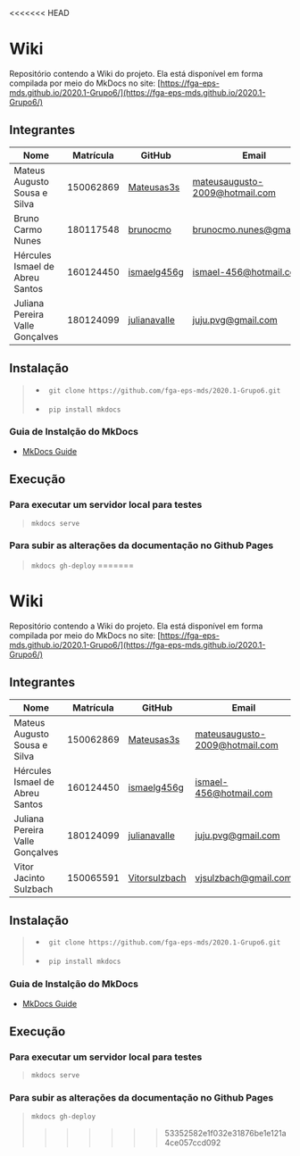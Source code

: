 <<<<<<< HEAD
# Wiki

Repositório contendo a Wiki do projeto. Ela está disponível em forma compilada por meio do MkDocs no site: [https://fga-eps-mds.github.io/2020.1-Grupo6/](https://fga-eps-mds.github.io/2020.1-Grupo6/)

## Integrantes

| Nome                          | Matrícula  | GitHub             | Email                                |
|-------------------------------|------------|--------------------|--------------------------------------|
| Mateus Augusto Sousa e Silva  | 150062869 | [Mateusas3s](https://github.com/Mateusas3s)           | mateusaugusto-2009@hotmail.com               |
| Bruno Carmo Nunes             | 180117548 | [brunocmo](https://github.com/brunocmo)               | brunocmo.nunes@gmail.com                     |
| Hércules Ismael de Abreu Santos | 160124450 | [ismaelg456g](https://github.com/ismaelg456g) | ismael-456@hotmail.com |
| Juliana Pereira Valle Gonçalves | 180124099 | [julianavalle](https://github.com/julianavalle)           | juju.pvg@gmail.com               |


## Instalação

> * ``` git clone https://github.com/fga-eps-mds/2020.1-Grupo6.git``` <br> <br>
> * ``` pip install mkdocs```

### Guia de Instalção do MkDocs
- [MkDocs Guide](https://www.mkdocs.org/#installation)

## Execução

### Para executar um servidor local para testes

> ``` mkdocs serve ```

### Para subir as alterações da documentação no Github Pages

> ``` mkdocs gh-deploy ```
=======
# Wiki

Repositório contendo a Wiki do projeto. Ela está disponível em forma compilada por meio do MkDocs no site: [https://fga-eps-mds.github.io/2020.1-Grupo6/](https://fga-eps-mds.github.io/2020.1-Grupo6/)

## Integrantes

| Nome                          | Matrícula  | GitHub             | Email                                |
|-------------------------------|------------|--------------------|--------------------------------------|
| Mateus Augusto Sousa e Silva | 150062869 | [Mateusas3s](https://github.com/Mateusas3s)           | mateusaugusto-2009@hotmail.com               |
| Hércules Ismael de Abreu Santos | 160124450 | [ismaelg456g](https://github.com/ismaelg456g) | ismael-456@hotmail.com |
| Juliana Pereira Valle Gonçalves | 180124099 | [julianavalle](https://github.com/julianavalle)           | juju.pvg@gmail.com               |
| Vitor Jacinto Sulzbach          | 150065591 | [Vitorsulzbach](https://github.com/Vitorsulzbach)        | vjsulzbach@gmail.com               |

## Instalação

> * ``` git clone https://github.com/fga-eps-mds/2020.1-Grupo6.git``` <br> <br>
> * ``` pip install mkdocs```

### Guia de Instalção do MkDocs
- [MkDocs Guide](https://www.mkdocs.org/#installation)

## Execução

### Para executar um servidor local para testes

> ``` mkdocs serve ```

### Para subir as alterações da documentação no Github Pages

> ``` mkdocs gh-deploy ```
>>>>>>> 53352582e1f032e31876be1e121a4ce057ccd092
